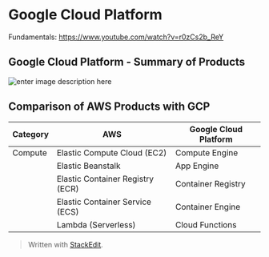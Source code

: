 
# Google Cloud Platform

Fundamentals: https://www.youtube.com/watch?v=r0zCs2b_ReY

## Google Cloud Platform - Summary of Products
![enter image description here](https://github.com/nagarajulu/inteview_prep_notes/blob/master/cloud/google-cloud-offering.PNG)

## Comparison of AWS Products with GCP

|Category| AWS | Google Cloud Platform |
|--|--|--|
|Compute| Elastic Compute Cloud (EC2) | Compute Engine  |
| | Elastic Beanstalk | App Engine |
| | Elastic Container Registry (ECR)| Container Registry|
| | Elastic Container Service (ECS) | Container Engine |
| | Lambda (Serverless) | Cloud Functions |



> Written with [StackEdit](https://stackedit.io/).
<!--stackedit_data:
eyJoaXN0b3J5IjpbLTc2MTcxODE0OCwxMDc1MTAzNDEsLTE0OT
U4NTc5MzksMTE5NTk5OTA3OSwtMTMxMzE5NDI4OCwtNDkyODcy
MjUxXX0=
-->